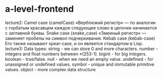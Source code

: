 # a-level-frontend
lecture2:
Camel case (camelCase)
«Верблюжий регистр» — по аналогии с горбатым красавцем каждое следующее слово в цепочке начинается с заглавной буквы.
Snake case (snake_case)
«Змеиный регистр» — заменяет пробелы на символ подчеркивания.
Kebab case (kebab-case)
Его также называют spear-case, и он является стандартом в Lisp.
lecture3:
Data types:
string - we can store 0 and more characters.
number -  integers and float numbers between ±(253-1).
bigint - for big integers.
boolean - true/false.
null -  when we need an empty value.
undefined - for unassigned or undefined values.
symbol - unique and immutable primitive values.
object - more complex data structure
